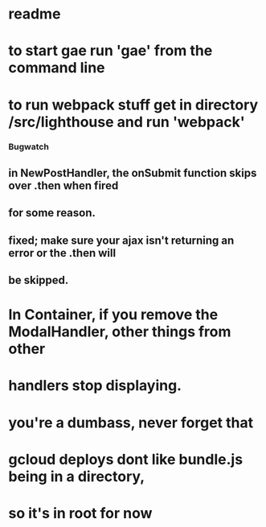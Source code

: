 # readme
# to start gae run 'gae' from the command line
# to run webpack stuff get in directory /src/lighthouse and run 'webpack'

### Bugwatch
## in NewPostHandler, the onSubmit function skips over .then when fired
## for some reason.
## fixed; make sure your ajax isn't returning an error or the .then will
## be skipped.
#
# In Container, if you remove the ModalHandler, other things from other
# handlers stop displaying.
#
# you're a dumbass, never forget that
# gcloud deploys dont like bundle.js being in a directory,
# so it's in root for now